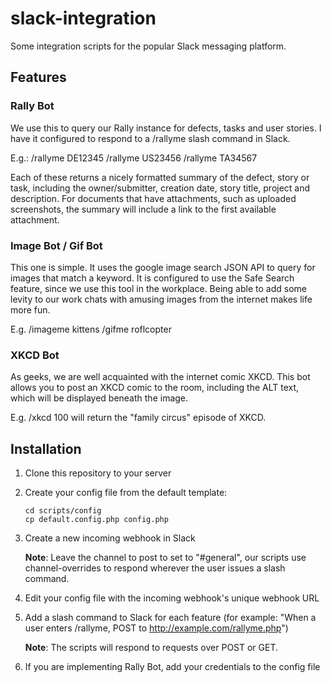 slack-integration
=================

Some integration scripts for the popular Slack messaging platform.

## Features

### Rally Bot
We use this to query our Rally instance for defects, tasks and user stories. I have it configured to respond to a /rallyme slash command in Slack.

E.g.:
/rallyme DE12345
/rallyme US23456
/rallyme TA34567

Each of these returns a nicely formatted summary of the defect, story or task, including the owner/submitter, creation date, story title, project and description. For documents that have attachments, such as uploaded screenshots, the summary will include a link to the first available attachment.

### Image Bot / Gif Bot
This one is simple. It uses the google image search JSON API to query for images that match a keyword. It is configured to use the Safe Search feature, since we use this tool in the workplace. Being able to add some levity to our work chats with amusing images from the internet makes life more fun.

E.g.
/imageme kittens
/gifme roflcopter

### XKCD Bot
As geeks, we are well acquainted with the internet comic XKCD. This bot allows you to post an XKCD comic to the room, including the ALT text, which will be displayed beneath the image.

E.g.
/xkcd 100 will return the "family circus" episode of XKCD.

## Installation

1. Clone this repository to your server

2. Create your config file from the default template:

   ```
   cd scripts/config
   cp default.config.php config.php
   ```

3. Create a new incoming webhook in Slack

   **Note**: Leave the channel to post to set to "#general", our scripts use channel-overrides to respond wherever the user issues a slash command.

4. Edit your config file with the incoming webhook's unique webhook URL

5. Add a slash command to Slack for each feature (for example: "When a user enters /rallyme, POST to http://example.com/rallyme.php")

   **Note**: The scripts will respond to requests over POST or GET.

6. If you are implementing Rally Bot, add your credentials to the config file

